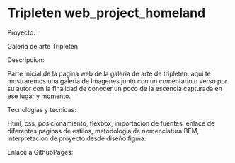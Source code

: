 # Tripleten web_project_homeland

Proyecto:

Galeria de arte Tripleten

Descripcion:

Parte inicial de la pagina web de la galeria de arte de tripleten.
aqui te mostraremos una galeria de Imagenes junto con un comentario o verso por su autor con la finalidad de conocer un poco de la escencia capturada en ese lugar y momento.

Tecnologias y tecnicas:

Html, css, posicionamiento, flexbox, importacion de fuentes, enlace de diferentes paginas de estilos, metodologia de nomenclatura BEM, interpretacion de proyecto desde diseño figma.

Enlace a GithubPages:
